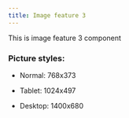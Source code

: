 ```yaml
---
title: Image feature 3
---
```


This is image feature 3 component

### Picture styles:

- Normal: 768x373

- Tablet: 1024x497

- Desktop: 1400x680

